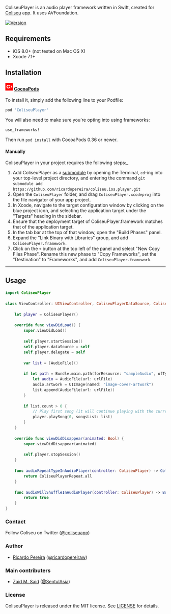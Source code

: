 ColiseuPlayer is an audio player framework written in Swift, created for [Coliseu](http://ricardopereira.eu) app.
It uses AVFoundation.

[![Version](https://img.shields.io/cocoapods/v/ColiseuPlayer.svg?style=flat)](http://cocoapods.org/pods/ColiseuPlayer)

## Requirements

- iOS 8.0+ (not tested on Mac OS X)
- Xcode 7.1+

## Installation

#### <img src="https://raw.githubusercontent.com/ricardopereira/resources/master/img/cocoapods.png" width="24" height="24"> [CocoaPods]

[CocoaPods]: http://cocoapods.org

To install it, simply add the following line to your Podfile:

```ruby
pod 'ColiseuPlayer'
```

You will also need to make sure you're opting into using frameworks:

```ruby
use_frameworks!
```

Then run `pod install` with CocoaPods 0.36 or newer.

#### Manually

ColiseuPlayer in your project requires the following steps:_

1. Add ColiseuPlayer as a [submodule](http://git-scm.com/docs/git-submodule) by opening the Terminal, `cd`-ing into your top-level project directory, and entering the command `git submodule add https://github.com/ricardopereira/coliseu.ios.player.git`
2. Open the `ColiseuPlayer` folder, and drag `ColiseuPlayer.xcodeproj` into the file navigator of your app project.
3. In Xcode, navigate to the target configuration window by clicking on the blue project icon, and selecting the application target under the "Targets" heading in the sidebar.
4. Ensure that the deployment target of ColiseuPlayer.framework matches that of the application target.
5. In the tab bar at the top of that window, open the "Build Phases" panel.
6. Expand the "Link Binary with Libraries" group, and add `ColiseuPlayer.framework`.
7. Click on the `+` button at the top left of the panel and select "New Copy Files Phase". Rename this new phase to "Copy Frameworks", set the "Destination" to "Frameworks", and add `ColiseuPlayer.framework`.

---

## Usage

```swift
import ColiseuPlayer

class ViewController: UIViewController, ColiseuPlayerDataSource, ColiseuPlayerDelegate {

    let player = ColiseuPlayer()

    override func viewDidLoad() {
        super.viewDidLoad()

        self.player.startSession()
        self.player.dataSource = self
        self.player.delegate = self

        var list = [AudioFile]()

        if let path = Bundle.main.path(forResource: "sampleAudio", ofType: "m4a"), let urlFile = URL(fileURLWithPath: path) {
            let audio = AudioFile(url: urlFile)
            audio.artwork = UIImage(named: "image-cover-artwork")
            list.append(AudioFile(url: urlFile))
        }

        if list.count > 0 {
            // Play first song (it will continue playing with the current playlist)
            player.playSong(0, songsList: list)
        }
    }

    override func viewDidDisappear(animated: Bool) {
        super.viewDidDisappear(animated)

        self.player.stopSession()
    }

    func audioRepeatTypeInAudioPlayer(controller: ColiseuPlayer) -> ColiseuPlayerRepeat {
        return ColiseuPlayerRepeat.all
    }

    func audioWillShuffleInAudioPlayer(controller: ColiseuPlayer) -> Bool {
        return true
    }
}
````

### Contact

Follow Coliseu on Twitter ([@coliseuapp](https://twitter.com/coliseuapp))

### Author

- [Ricardo Pereira](http://github.com/ricardopereira) ([@ricardopereiraw](https://twitter.com/ricardopereiraw))

### Main contributers

- [Zaid M. Said](http://github.com/SentulAsia) ([@SentulAsia](https://twitter.com/SentulAsia))

### License

ColiseuPlayer is released under the MIT license. See [LICENSE] for details.

[LICENSE]: /LICENSE
